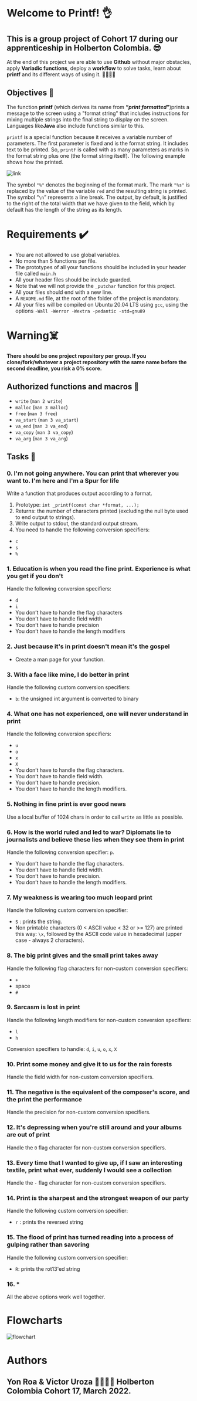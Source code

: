 # Welcome to Printf! 👌

## This is a group project of Cohort 17 during our apprenticeship in Holberton Colombia.  😎

At the end of this project we are able to use **Github** without major obstacles, apply **Variadic functions**, deploy a **workflow** to solve tasks, learn about **printf** and its different ways of using it. 🧑‍💻🧑‍💻

## Objectives 📌

The function  **printf**  (which derives its name from  **“_print formatted_”**)prints a message to the screen using a "format string" that includes instructions for mixing multiple strings into the final string to display on the screen. Languages ​​like**Java** also include functions similar to this.

`printf` is a special function because it receives a variable number of parameters. The first parameter is fixed and is the format string. It includes text to be printed. So,  `printf`  is called with as many parameters as marks in the format string plus one (the format string itself). The following example shows how the printed.

![link](https://i.imgur.com/aHGZiG9.jpg)

The symbol `"%"` denotes the beginning of the format mark. The mark `"%s"` is replaced by the value of the variable `red` and the resulting string is printed. The symbol “`\n`” represents a line break. The output, by default, is justified to the right of the total width that we have given to the field, which by default has the length of the string as its length.

# Requirements ✔️

-   You are not allowed to use global variables.
-   No more than 5 functions per file.
-   The prototypes of all your functions should be included in your header file called  `main.h`
-  All your header files should be include guarded.
-   Note that we will not provide the  `_putchar`  function for this project.
- All your files should end with a new line.
-   A  `README.md`  file, at the root of the folder of the project is mandatory.
-   All your files will be compiled on Ubuntu 20.04 LTS using  `gcc`, using the options  `-Wall -Werror -Wextra -pedantic -std=gnu89`

# Warning☠️

**There should be one project repository per group. If you clone/fork/whatever a project repository with the same name before the second deadline, you risk a 0% score.**

## **Authorized functions and macros** 🔧
-   `write`  (`man 2 write`)
-   `malloc`  (`man 3 malloc`)
-   `free`  (`man 3 free`)
-   `va_start`  (`man 3 va_start`)
-   `va_end`  (`man 3 va_end`)
-   `va_copy`  (`man 3 va_copy`)
-   `va_arg`  (`man 3 va_arg`)

## Tasks 📝

### 0. I'm not going anywhere. You can print that wherever you want to. I'm here and I'm a Spur for life
Write a function that produces output according to a format.

 1. Prototype:  `int _printf(const char *format, ...);`
 2. Returns: the number of characters printed (excluding the null byte used to end output to strings).
 3. Write output to stdout, the standard output stream.
 4. You need to handle the following conversion specifiers:
 - `c`
 - `s`
 - `%`

### 1. Education is when you read the fine print. Experience is what you get if you don't

Handle the following conversion specifiers:

-   `d`
-   `i`
-   You don’t have to handle the flag characters
-   You don’t have to handle field width
-   You don’t have to handle precision
-   You don’t have to handle the length modifiers


### 2. Just because it's in print doesn't mean it's the gospel

- Create a man page for your function.

### 3. With a face like mine, I do better in print

Handle the following custom conversion specifiers:

-   `b`: the unsigned int argument is converted to binary

### 4. What one has not experienced, one will never understand in print

Handle the following conversion specifiers:

-   `u`
-   `o`
-   `x`
-   `X`
-   You don’t have to handle the flag characters.
-   You don’t have to handle field width.
-   You don’t have to handle precision.
-   You don’t have to handle the length modifiers.

### 5. Nothing in fine print is ever good news

Use a local buffer of 1024 chars in order to call  `write`  as little as possible.

### 6. How is the world ruled and led to war? Diplomats lie to journalists and believe these lies when they see them in print

Handle the following conversion specifier:  `p`.

-   You don’t have to handle the flag characters.
-   You don’t have to handle field width.
-   You don’t have to handle precision.
-   You don’t have to handle the length modifiers.

### 7. My weakness is wearing too much leopard print

Handle the following custom conversion specifier:

-   `S`  : prints the string.
-   Non printable characters (0 < ASCII value < 32 or >= 127) are printed this way:  `\x`, followed by the ASCII code value in hexadecimal (upper case - always 2 characters).

### 8. The big print gives and the small print takes away

Handle the following flag characters for non-custom conversion specifiers:

-   `+`
-   space
-   `#`

### 9. Sarcasm is lost in print

Handle the following length modifiers for non-custom conversion specifiers:

-   `l`
-   `h`

Conversion specifiers to handle:  `d`,  `i`,  `u`,  `o`,  `x`,  `X`

### 10. Print some money and give it to us for the rain forests

Handle the field width for non-custom conversion specifiers.

### 11. The negative is the equivalent of the composer's score, and the print the performance

Handle the precision for non-custom conversion specifiers.

### 12. It's depressing when you're still around and your albums are out of print

Handle the  `0`  flag character for non-custom conversion specifiers.

### 13. Every time that I wanted to give up, if I saw an interesting textile, print what ever, suddenly I would see a collection

Handle the  `-`  flag character for non-custom conversion specifiers.

### 14. Print is the sharpest and the strongest weapon of our party

Handle the following custom conversion specifier:

-   `r`  : prints the reversed string

### 15. The flood of print has turned reading into a process of gulping rather than savoring

Handle the following custom conversion specifier:

-   `R`: prints the rot13'ed string

### 16. *
All the above options work well together.

# Flowcharts

![flowchart](https://lh3.googleusercontent.com/ESAT_CvohiyX-Y4mtnbjl5cx1outYF_EGFa8mo_YvBQOecv3Alff56U_17HvjHFUuoiHISKGzvAyasC5n7iQ1z7IpCpKuGpez5_8uu2qPYcF7V5XRIavJzWbeZIyUmPoGzbdz4L6PtuTsO5SWyBLZD8ZlwBdbrfFT4ZoL5Xeayzk-wjHJuig0szXuu94PcsxLbvpZfKQq8el7Zt1MWA6EmB2TTP9Hh39R0_7JI9lvvDEr4dzNtbn45246zbtl6Z2jWXM3cLt_PxEXheO11gTA32ftBYYsPw9yuq6k8qQno-vRJPGgG664aH4QtF2y5vbNSysOPAzkg1ksZrZD-5FDPbdJYmjn-6fXZ3Ah1XTMHNe-vD6h1agfegMl73m--ZZsd6xQgWUIyXHwHdn-jsKnZi2xUVKYFGkNGOzZr8yALga3L1Twpln_69JW7t57pmtbRRD8dd3tXjAukxN-OjE_UNzZnFWv1-fvNkoOpqxmeF73Hg0McKEnZ1fWyRUN0HTU8HG0H18TL5wbtwmVmMYvnS8TrhWnPSRIzoP3CdtHMsogJ8A81GFvFwDEGMP8hHxwIgqHNQofhxWCcNgaIVE9JbWid81Q2ITB6YJ9aE52dyJn5Xo3m7jVZV5NrhOvTf62iEtbsKHkn_nN8uQci4duQ3vV3nSoiuwareQJGU-HAdy6MtDsaSS6-82c_ca19qBtwVQDy9pyllXZrtEDbAs8cVuHav5PxnLhjYOqc3Y-Jjj4RF_OYwJdO8mHrcJE5jcuyA5jEEg__xO5LIicdOI6z9dxEFhKyY11hPQ81Hk1Q2j9li7D9voDcbbm6C0Dk46K5NDn51w_1NIafUcUBEyWm5qfeY7IuJFBMSflDmNbUvNH9kiT2lN-yN_CP73raFKIaQI87QWiQ=w698-h512-no?authuser=4)

# Authors
## Yon Roa & Victor Uroza 🧑‍💻🧑‍💻 Holberton Colombia Cohort 17, March 2022.
